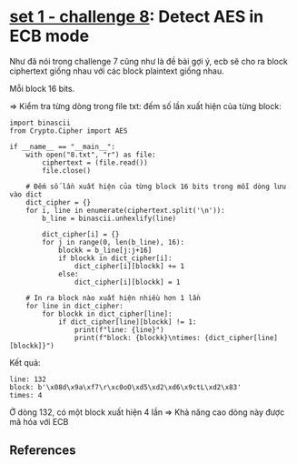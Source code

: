 # **[set 1 - challenge 8](https://cryptopals.com/sets/1/challenges/8): Detect AES in ECB mode**

Như đã nói trong challenge 7 cũng như là đề bài gợi ý, ecb sẽ cho ra block ciphertext giống nhau với các block plaintext giống nhau.

Mỗi block 16 bits.

=> Kiểm tra từng dòng trong file txt: đếm số lần xuất hiện của từng block:
```
import binascii
from Crypto.Cipher import AES

if __name__ == "__main__":
    with open("8.txt", "r") as file:
        ciphertext = (file.read())
        file.close()

    # Đếm số lần xuất hiện của từng block 16 bits trong mỗi dòng lưu vào dict
    dict_cipher = {}
    for i, line in enumerate(ciphertext.split('\n')):
        b_line = binascii.unhexlify(line)

        dict_cipher[i] = {}
        for j in range(0, len(b_line), 16):
            blockk = b_line[j:j+16]
            if blockk in dict_cipher[i]:
                dict_cipher[i][blockk] += 1
            else:
                dict_cipher[i][blockk] = 1

    # In ra block nào xuất hiện nhiều hơn 1 lần
    for line in dict_cipher:
        for blockk in dict_cipher[line]:
            if dict_cipher[line][blockk] != 1:
                print(f"line: {line}")
                print(f"block: {blockk}\ntimes: {dict_cipher[line][blockk]}")
```
Kết quả:
```
line: 132
block: b'\x08d\x9a\xf7\r\xc0oO\xd5\xd2\xd6\x9ctL\xd2\x83'
times: 4
```
Ở dòng 132, có một block xuất hiện 4 lần => Khả năng cao dòng này được mã hóa với ECB

## References

